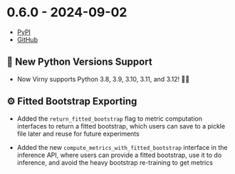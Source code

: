 # 0.6.0 - 2024-09-02

- [PyPI](https://pypi.org/project/virny/)
- [GitHub](https://github.com/DataResponsibly/Virny/releases/tag/0.6.0)


## 🚀 New Python Versions Support

* Now Virny supports Python 3.8, 3.9, 3.10, 3.11, and 3.12! 🎉🥳


## ⚙️ Fitted Bootstrap Exporting

* Added the `return_fitted_bootstrap` flag to metric computation interfaces to return a fitted bootstrap, which users can save to a pickle file later and reuse for future experiments

* Added the new `compute_metrics_with_fitted_bootstrap` interface in the inference API, where users can provide a fitted bootstrap, use it to do inference, and avoid the heavy bootstrap re-training to get metrics
